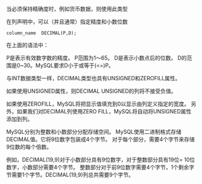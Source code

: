 当必须保持精确度时，例如货币数据，则使用此类型

在列声明中，可以（并且通常）指定精度和小数位数
```
column_name  DECIMAL(P,D);
```
在上面的语法中：

P是表示有效数字数的精度。 P范围为1〜65。
D是表示小数点后的位数。 D的范围是0~30。MySQL要求D小于或等于(<=)P。

与INT数据类型一样，DECIMAL类型也具有UNSIGNED和ZEROFILL属性。 

如果使用UNSIGNED属性，则DECIMAL UNSIGNED的列将不接受负值。

如果使用ZEROFILL，MySQL将把显示值填充到0以显示由列定义指定的宽度。 另外，如果我们对DECIMAL列使用ZERO FILL，MySQL将自动将UNSIGNED属性添加到列。

MySQL分别为整数和小数部分分配存储空间。 MySQL使用二进制格式存储DECIMAL值。它将9位数字包装成4个字节。
对于每个部分，需要4个字节来存储9位数的每个倍数。

例如，DECIMAL(19,9)对于小数部分具有9位数字，对于整数部分具有19位= 10位数字，小数部分需要4个字节。 整数部分对于前9位数字需要4个字节，1个剩余字节需要1个字节。DECIMAL(19,9)列总共需要9个字节。

